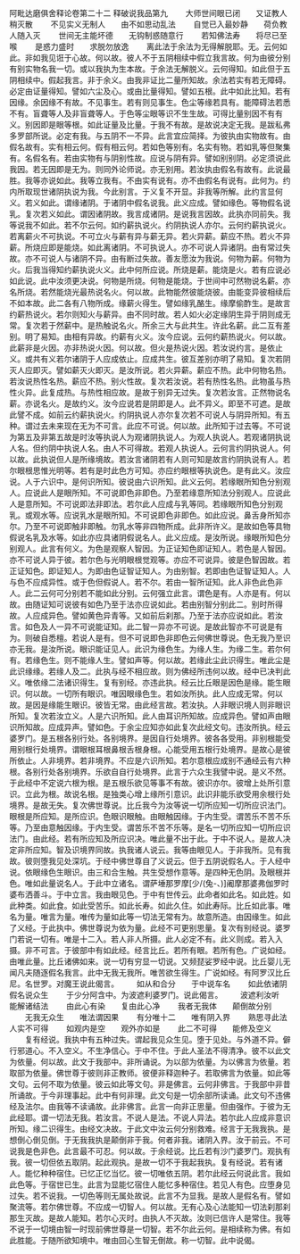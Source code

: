 <!-- { "loadSidebar": true } -->
阿毗达磨俱舍释论卷第二十二
释破说我品第九
　　大师世间眼已闭　　又证教人稍灭散
　　不见实义无制人　　由不如思动乱法
　　自觉已入最妙静　　荷负教人随入灭
　　世间无主能坏德　　无钩制惑随意行
　　若知佛法寿　　将尽已至喉
　　是惑力盛时　　求脱勿放逸
　　离此法于余法为无得解脱耶。无。云何如此。非如我见诳于心故。何以故。彼人不于五阴相续中假立我言故。何为由彼分别有别实物名我一切。或以我执为生本故。于余法无解脱义。云何得知。如此但于五阴相续中。假起我言。非于余义。由我非证比二量所知故。余法若实有若无障碍。必定由证量得知。譬如六尘及心。或由比量得知。譬如五根。此中如此比知。若有因缘。余因缘不有故。不见事生。若有则见事生。色尘等缘若具有。能障碍法若悉不有。盲聋等人及非盲聋等人。于色等尘眼等识不生生故。可得比量别因不有有义。别因即是眼等根。如此证量及比量。于我不有故。是故说决定无我。是跋私弗多罗部所说。必定有我。与五阴不一不异。此言宜应简择。为彼执由实物故有。由假名故有。实有相云何。假有相云何。若如色等别有。名实有物。若如乳等但聚集有。名假名有。若由实物有与阴别性故。应说与阴有异。譬如别别阴。必定须说此我因。若无因即是无为。则同外论师说。亦无别用。若汝执由假名有故有。此说最胜。我等亦说如此。我等立我有。不由实有说有。亦不由假名有说有。此何为。约内所取现世诸阴执说为我。今此别言。于义复不开显。非我等所解。此约言显何义。若义如此。谓缘诸阴。于诸阴中假名说我。此义应成。譬如缘色。等物假名说乳。复次若义如此。谓因诸阴故。我言成诸阴。是说我言因故。此执亦同前失。我等说我不如此。若不尔云何。如约薪执说火。约阴执说人亦尔。云何约薪执说火。若离薪火不可执说。不可立火与薪有异与薪无异。若火异薪。薪应不热。若火不异薪。所烧应即是能烧。如此离诸阴。不可执说人。亦不可说人异诸阴。由有常过失故。亦不可说人与诸阴不异。由有断过失故。善友愿汝为我说。何物为薪。何物为火。后我当得知约薪执说火义。此中何所应说。所烧是薪。能烧是火。若有应说必如此说。此中汝须更决说。何物是所烧。何物是能烧。于世间中可然物说名薪。亦名所烧。若然能烧光最热说名火。何以故。此物能然彼能烧彼。由能变异彼相续后不如本故。此二各有八物所成。缘薪火得生。譬如缘乳酪生。缘摩偷酢生。是故言约薪热说火。若尔则知火与薪异。由不同时故。若人如火必定缘阴生异于阴则成无常。复次若于然薪中。是热触说名火。所余三大与此共生。许此名薪。此二互有差别。明了易知。由相有异故。约薪有火义。汝今应说。云何约薪热说火。何以故。此薪非是火因。亦非热说火因。何以故。但火是热说火因。若汝说约言。是依止义。或共有义若尔诸阴于人应成依止。应成共生。彼互差别亦明了易知。复次若阴灭人应即灭。譬如薪灭火即灭。是汝所说。若火异薪。薪应不热。此中何物名热。若汝说热性名热。薪应不热。别火性故。复次若汝说。若有热性名热。此物虽与热性火异。此复成热。与热性相应故。是故于别异无过失。复次若汝言。正然物说名薪。亦说名火。是故约义。汝今应说若是阴即是人。此不异义。即至不可遮。是故此譬不成。如前云约薪执说火。约阴执说人亦尔复次若不可说人与阴异所知。有五种。谓过去未来现在无为不可言。此应不可说。何以故。此所知于过去等。不可说为第五及非第五故是时汝等执说人为观诸阴执说人。为观人执说人。若观诸阴执说人名。但约阴中执说人名。由人不可得故。若观人执说人。云何言约阴执说人。何以故。此执说但人是所缘境故。若汝言诸阴若有人则可知是故言约阴执说有人。若尔眼根思惟光明等。若有是时此色方可知。亦应约眼根等执说色。是有此义。汝应说。人于六识中。是何识所知。彼说由六识所知。此义云何。若缘眼所知色分别观人。应说此人是眼所知。不可说即色非即色。乃至若缘意所知法分别观人。应说此人是意所知。不可说即法非即法。若尔此人应成与乳等同。若缘眼所知色分别观乳。或观水等。应说乳水是眼所知。不可说即色非即色。如此应说。鼻舌身所知亦尔。乃至不可说即触非即触。勿乳水等非四物所成。此非所许义。是故如色等具物假说名乳及水等。如此亦应具诸阴假说名人。此义应成。是汝所说。缘眼所知色分别观人。此言有何义。为色是观察人智因。为正证知色即证知人。若色是人智因。亦不可说人异于彼。若尔色与光明眼根觉观等。亦应不可说异。彼是色智因故。若正证知色。即证知人。为即由色证智证知人。为由别智。若即由色证智证知人。人与色不应成异性。或于色但假说人。若不尔。若由一智所证知。此人非色此色非人。此二云何可分别若不能如此分别。云何强立此言。谓色是有。人亦是有。何以故。由随证知可说彼有如色乃至于法亦应说如此。若由别智分别此二。别时所得故。人应成异色。譬如黄色异青等。又如前后刹那。乃至于法亦应说如此。若汝言。如色及人一异不可说能证知。此二智一异亦不可说。是故此智亦不可说是有为。则破自悉檀。若说人是有。但不可说即色非即色云何佛世尊说。色无我乃至识亦无我。是汝所说。眼识能证见人。此识为缘色生。为缘人生。为缘二生。若尔何有。若缘色生。则不能缘人生。譬如声等。何以故。若缘此尘此识得生。唯此尘是此识缘缘。若缘人及二。此执与经不相应故。则为佛经所违何以故。经中已决判此义。唯依缘二法诸识得生。复有别经。亦违此执。经云比丘眼是因色是缘。能生眼识。何以故。一切所有眼识。唯因眼缘色生。若如汝所执。此人应成无常。何以故。是因是缘能生眼识。彼皆无常。由此经言故。若汝执。人非眼识境人则非眼识所知。复次若汝立义。人是六识所知。此人由耳识所知故。应成异色。譬如声由眼识所知故。应成异声。譬如色。于余尘应知亦如此复次此经文句。违汝所执。经云婆罗门。是五根各别行处。各别境界。是因自行处境界。彼各各受用。非别根能受用别根行处境界。谓眼根耳根鼻根舌根身根。心能受用五根行处境界。是故心是彼所依止。人非境界。若非境界。不应是六识所知。若尔意根应成别不通经云有六种根。各别行处各别境界。乐欲自自行处境界。此言于六众生我譬中说。是义不然。于此经中不定说六根为根。是五根乐欲见等事不有故。彼识亦尔。彼增上处所引意识。立此为根。故说名根。是独类心增上缘所引意识。此识非能乐欲受用余根行处境界。是故无失。复次佛世尊说。比丘我今为汝等说一切所应知一切所应识法门。眼根是所应知。是所应识。色眼识眼触。由眼触因缘。于内生受。谓苦乐不苦不乐等。乃至由意触因缘。于内生受。谓苦乐不苦不乐等。是名一切所应知一切所应识法门。由此经。若有所应知及所应识决。唯此量不出于此。于中不说人。是故人决定非所应知。智及识境界同故。执我诸人说云。我等由眼见人。于非我所。见有我故。彼则堕我见处深坑。于经中佛世尊自了义说云。但于五阴说假名人。于人经中说。依眼缘色生眼识。由三和合生触。共生受想作意等。是四种无色阴。及眼根并色。唯如此量说名人。于此中立诸名。谓萨埵那罗摩[少/(兔-、)]阇摩那婆弗伽罗时婆布洒善斗。于中立言。我由眼见色。于中有世传云。此命者如此名。如此姓。如此种类。如此食。如此受苦乐。如此长寿。如此久住。如此寿际。比丘如此事。唯名为量。唯言为量。唯传为量如此等一切法无常有为。故意所造。由因缘生。如此了义经。于此执中。佛世尊说为依为量。此经不可更别思量。复次有别经说。婆罗门若说一切有。唯是十二入。若人非人所摄。此人必定不有。此义则成。若入入摄。非不可言。于彼部中有如此经。经言比丘。若所有眼。若所有色。广说如经。由唯此量。比丘诸佛如来。说一切有穷显一切说。又频琵娑罗经中说。比丘婴儿无闻凡夫随逐假名我言。此中无我无我所。唯苦欲生得生。广说如经。有阿罗汉比丘尼。名世罗。对魔王说此偈言。
　　如从和合分　　于中说车名
　　如此依诸阴　　假名说众生
　　于少分阿含中。为波遮利婆罗门。说此偈言。
　　波遮利汝听　　能解诸结法
　　由此心有染　　复由此心净
　　我者无我体　　颠倒故分别
　　无我无众生　　唯法谓因果
　　有分唯十二　　唯有阴入界
　　熟思寻此法　　人实不可得
　　如观内是空　　观外亦如是
　　此二不可得　　能修及空义
　　复有经说。我执中有五种过失。谓起我见众生见。堕于见处。与外道不异。僻行邪道心。不入空义。不生净信心。于中不住。于此人圣法不得清净。彼不以此文为依量。何以故。此文于我部中。非所诵说。为以部为依量。为以佛言为依量。若取部为依量。佛世尊于彼则非正教师。彼便非释迦种子。若取佛言为依量。如此等文句。云何不取为依量。彼云如此等文句。非是佛言。云何非佛言。于我部中非昔所诵故。于今非理事起。此中有何非理。此文句是一切余部所读诵。此文句不违佛经及法尔。由我等不读诵故。此非佛言。此言一向非正思量。但由强作。于彼为无此经耶。谓一切法无我。若汝言。不说人是法。不说人异法。若尔此人应成非意识所知。缘二识得生。由经文决故。于此文中汝云何分别救难。经言于无我我执。是想倒心倒见倒。于无我我执是颠倒非于我。何者非我。诸阴入界。汝于前云。不可说我是色非色。此言最不可忍。何以故。于余经说。比丘若有沙门婆罗门。观执有我。彼一切但依五取阴。起此观执。是故一切不于我起我执。复有经说。若有诸人。能忆种种宿住。已忆正忆当忆。彼一切唯依五阴。若尔此经云何说此言。我如此色等。于宿世已生。此言为显能忆宿住人能忆多种宿住。若见人有色。应堕身见过失。若不说我。一切色等则无属处故说。此言不为显我。是故人是假名有。譬如聚流等。若尔佛世尊。不应成一切智人。何以故。无有心及心法能知一切法刹那刹那生灭故。是故人能知。若尔心灭时。由执人不灭故。汝则已信许人是常住。我等不说于一切境由智一时现前佛世尊是一切智。若不尔此云何。是相续称为佛。有如此胜能。于随所欲知境中。唯由回心生智无倒故。称一切智。此中说偈。
